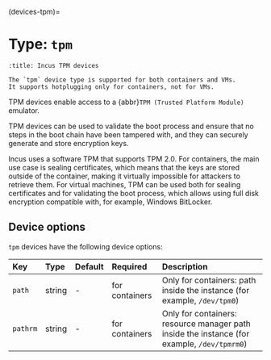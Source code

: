 (devices-tpm)=
# Type: `tpm`

```{youtube} https://www.youtube.com/watch?v=iE1TN7YIqP0
:title: Incus TPM devices
```

```{note}
The `tpm` device type is supported for both containers and VMs.
It supports hotplugging only for containers, not for VMs.
```

TPM devices enable access to a {abbr}`TPM (Trusted Platform Module)` emulator.

TPM devices can be used to validate the boot process and ensure that no steps in the boot chain have been tampered with, and they can securely generate and store encryption keys.

Incus uses a software TPM that supports TPM 2.0.
For containers, the main use case is sealing certificates, which means that the keys are stored outside of the container, making it virtually impossible for attackers to retrieve them.
For virtual machines, TPM can be used both for sealing certificates and for validating the boot process, which allows using full disk encryption compatible with, for example, Windows BitLocker.

## Device options

`tpm` devices have the following device options:

Key                 | Type      | Default   | Required       | Description
:--                 | :--       | :--       | :--            | :--
`path`              | string    | -         | for containers | Only for containers: path inside the instance (for example, `/dev/tpm0`)
`pathrm`            | string    | -         | for containers | Only for containers: resource manager path inside the instance (for example, `/dev/tpmrm0`)
